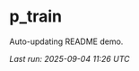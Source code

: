 # p_train

Auto-updating README demo.

<!--START_SECTION:status-->
_Last run: 2025-09-04 11:26 UTC_
<!--END_SECTION:status-->























































































































































































































































































































